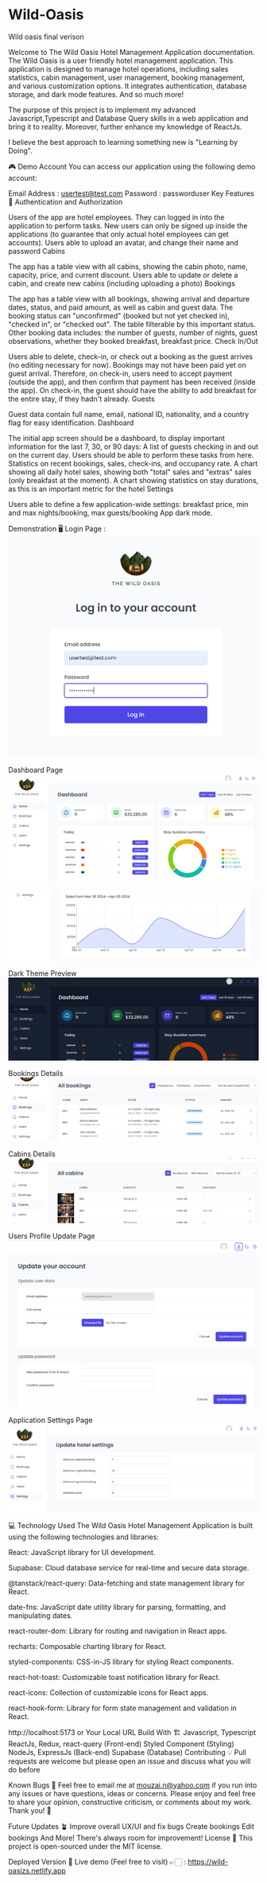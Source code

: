 # Wild-Oasis
Wild oasis final verison

Welcome to The Wild Oasis Hotel Management Application documentation. The Wild Oasis is a user friendly hotel management application. This application is designed to manage hotel operations, including sales statistics, cabin management, user management, booking management, and various customization options. It integrates authentication, database storage, and dark mode features. And so much more!

The purpose of this project is to implement my advanced Javascript,Typescript and Database Query skills in a web application and bring it to reality. Moreover, further enhance my knowledge of ReactJs.

I believe the best approach to learning something new is "Learning by Doing".

🎮 Demo Account
You can access our application using the following demo account:

Email Address : usertest@test.com
Password : passworduser
Key Features 📝
Authentication and Authorization

Users of the app are hotel employees. They can logged in into the application to perform tasks.
New users can only be signed up inside the applications (to guarantee that only actual hotel employees can get accounts).
Users able to upload an avatar, and change their name and password
Cabins

The app has a table view with all cabins, showing the cabin photo, name, capacity, price, and current discount.
Users able to update or delete a cabin, and create new cabins (including uploading a photo)
Bookings

The app has a table view with all bookings, showing arrival and departure dates, status, and paid amount, as well as cabin and guest data.
The booking status can "unconfirmed" (booked but not yet checked in), "checked in", or "checked out". The table filterable by this important status.
Other booking data includes: the number of guests, number of nights, guest observations, whether they booked breakfast, breakfast price.
Check In/Out

Users able to delete, check-in, or check out a booking as the guest arrives (no editing necessary for now).
Bookings may not have been paid yet on guest arrival. Therefore, on check-in, users need to accept payment (outside the app), and then confirm that payment has been received (inside the app).
On check-in, the guest should have the ability to add breakfast for the entire stay, if they hadn't already.
Guests

Guest data contain full name, email, national ID, nationality, and a country flag for easy identification.
Dashboard

The initial app screen should be a dashboard, to display important information for the last 7, 30, or 90 days:
A list of guests checking in and out on the current day. Users should be able to perform these tasks from here.
Statistics on recent bookings, sales, check-ins, and occupancy rate.
A chart showing all daily hotel sales, showing both "total" sales and "extras" sales (only breakfast at the moment).
A chart showing statistics on stay durations, as this is an important metric for the hotel
Settings

Users able to define a few application-wide settings: breakfast price, min and max nights/booking, max guests/booking
App dark mode.

Demonstration 🖥️
Login Page :
![wildOasislogin](image.png)

Dashboard Page
![dashboard1](image-1.png)

![dashboard2](image-2.png)

Dark Theme Preview
![darktheme](image-3.png)

Bookings Details
![bookings](image-4.png)

Cabins Details
![cabins](image-5.png)

Users Profile Update Page
![userSetting](image-6.png)

Application Settings Page
![settings](image-7.png)

💻 Technology Used
The Wild Oasis Hotel Management Application is built using the following technologies and libraries:

React: JavaScript library for UI development.

Supabase: Cloud database service for real-time and secure data storage.

@tanstack/react-query: Data-fetching and state management library for React.

date-fns: JavaScript date utility library for parsing, formatting, and manipulating dates.

react-router-dom: Library for routing and navigation in React apps.

recharts: Composable charting library for React.

styled-components: CSS-in-JS library for styling React components.

react-hot-toast: Customizable toast notification library for React.

react-icons: Collection of customizable icons for React apps.

react-hook-form: Library for form state management and validation in React.


http://localhost:5173 or Your Local URL
Build With 🏗️
Javascript, Typescript
ReactJs, Redux, react-query (Front-end)
Styled Component (Styling)
NodeJs, ExpressJs (Back-end)
Supabase (Database)
Contributing 💡
Pull requests are welcome but please open an issue and discuss what you will do before 

Known Bugs 🚨
Feel free to email me at mouzai.n@yahoo.com if you run into any issues or have questions, ideas or concerns. Please enjoy and feel free to share your opinion, constructive criticism, or comments about my work. Thank you! 🙂

Future Updates 🪴
Improve overall UX/UI and fix bugs
Create bookings
Edit bookings
And More! There's always room for improvement!
License 📄
This project is open-sourced under the MIT license.

Deployed Version 🚀
Live demo (Feel free to visit) 👉🏻 : https://wild-oasizs.netlify.app
